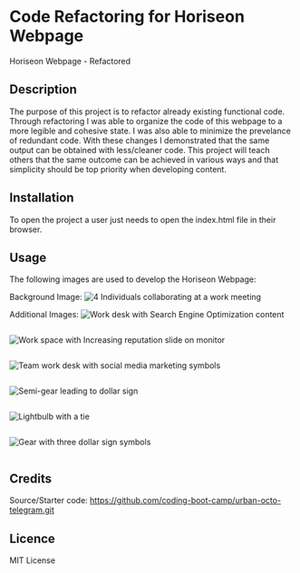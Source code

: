 # Code Refactoring for Horiseon Webpage
Horiseon Webpage - Refactored

## Description
The purpose of this project is to refactor already existing functional code. Through refactoring I was able to organize the code of this webpage to a more legible and cohesive state. I was also able to minimize the prevelance of redundant code. With these changes I demonstrated that the  same output can be obtained  with less/cleaner code. This project will teach others that the same outcome  can be achieved in various ways and that simplicity should be top priority when developing content.

## Installation
To open the project a user just needs to open the index.html file in their browser.

## Usage
The following images are used to develop the Horiseon Webpage:

Background Image:
![4 Individuals collaborating at a work meeting](../images/digital-marketing-meeting.jpg)

Additional Images:
![Work desk with Search Engine Optimization content](./Develop/assets/images/search-engine-optimization.jpg)
```
```
![Work space with Increasing reputation slide on monitor](./Develop/assets/images/online-reputation-management.jpg)
```
```
![Team work desk with social media marketing symbols](./Develop/assets/images/social-media-marketing.jpg)
```
```
![Semi-gear leading to dollar sign](./Develop/assets/images/lead-generation.png)
```
```
![Lightbulb with a tie](./Develop/assets/images/brand-awareness.png)
```
```
![Gear with three dollar sign symbols](./Develop/assets/images/cost-management.png)
```
```
## Credits
Source/Starter code: https://github.com/coding-boot-camp/urban-octo-telegram.git

## Licence
MIT License

